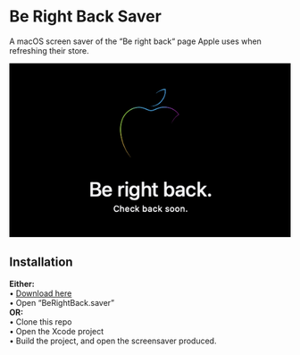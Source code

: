 # Be Right Back Saver

A macOS screen saver of the “Be right back“ page Apple uses when refreshing their store.

![Preview of screensaver](./Resources/BRBPreview.png)

## Installation
**Either:**  
• [Download here](./Resources/BeRightBack.saver.zip)  
• Open “BeRightBack.saver”  
**OR:**  
• Clone this repo  
• Open the Xcode project  
• Build the project, and open the screensaver produced.